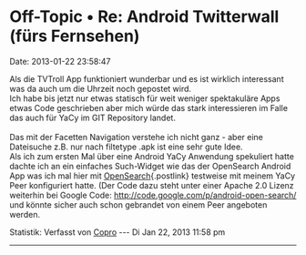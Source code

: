 Off-Topic • Re: Android Twitterwall (fürs Fernsehen)
====================================================

Date: 2013-01-22 23:58:47

Als die TVTroll App funktioniert wunderbar und es ist wirklich
interessant was da auch um die Uhrzeit noch gepostet wird.\
Ich habe bis jetzt nur etwas statisch für weit weniger spektakuläre Apps
etwas Code geschrieben aber mich würde das stark interessieren im Falle
das auch für YaCy im GIT Repository landet.\
\
Das mit der Facetten Navigation verstehe ich nicht ganz - aber eine
Dateisuche z.B. nur nach filtetype .apk ist eine sehr gute Idee.\
Als ich zum ersten Mal über eine Android YaCy Anwendung spekuliert hatte
dachte ich an ein einfaches Such-Widget wie das der OpenSearch Android
App was ich mal hier mit
[OpenSearch](http://forum.yacy-websuche.de/viewtopic.php?f=9&t=3192&p=22029h#p22094){.postlink}
testweise mit meinem YaCy Peer konfiguriert hatte. (Der Code dazu steht
unter einer Apache 2.0 Lizenz weiterhin bei Google Code:
<http://code.google.com/p/android-open-search/> und könnte sicher auch
schon gebrandet von einem Peer angeboten werden.

Statistik: Verfasst von
[Copro](http://forum.yacy-websuche.de/memberlist.php?mode=viewprofile&u=174)
--- Di Jan 22, 2013 11:58 pm

------------------------------------------------------------------------
